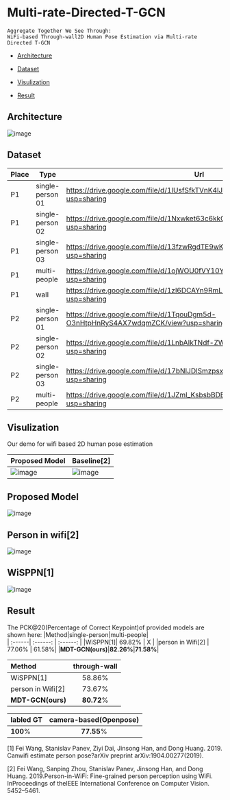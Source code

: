 # Multi-rate-Directed-T-GCN
    Aggregate Together We See Through: 
    WiFi-based Through-wall2D Human Pose Estimation via Multi-rate Directed T-GCN


* [Architecture](#architecture)

* [Dataset](#dataset)

* [Visulization](#visulization)

* [Result](#result)

## Architecture
![image](https://github.com/Multi-rate-Directed-T-GCN/MDT-GCN/blob/master/pic/Architecture.png)

## Dataset
Place | Type | Url
---| --- | ---
P1 | single-person 01 | https://drive.google.com/file/d/1IUsfSfkTVnK4lJICaCY-WcYPr5nVYeTQ/view?usp=sharing
P1 | single-person 02 | https://drive.google.com/file/d/1Nxwket63c6kkCkgsoi6w4zCdxjdFLvfV/view?usp=sharing
P1 | single-person 03 | https://drive.google.com/file/d/13fzwRgdTE9wK7WZLFf2-1Ns1cA2r0IrB/view?usp=sharing
P1 | multi-people | https://drive.google.com/file/d/1ojWOU0fVY10YK0NimxG2ySB6pk3yaOOE/view?usp=sharing
P1 | wall | https://drive.google.com/file/d/1zl6DCAYn9RmLH1L8rKFfp2qXYpuwfWff/view?usp=sharing
P2 | single-person 01 | https://drive.google.com/file/d/1TqouDgm5d-O3nHtpHnRyS4AX7wdqmZCK/view?usp=sharing
P2 | single-person 02 | https://drive.google.com/file/d/1LnbAIkTNdf-ZWroCC9ELQ8JDUCIoASKo/view?usp=sharing
P2 | single-person 03 | https://drive.google.com/file/d/17bNIJDlSmzpsxon5GR3hIUJKdHGHEYaN/view?usp=sharing
P2 | multi-people | https://drive.google.com/file/d/1JZml_KsbsbBDBEaHGfbGyUxwZcATBFhU/view?usp=sharing


## Visulization
Our demo for wifi based 2D human pose estimation

Proposed Model | Baseline[2]
---|---
![image](https://github.com/fingerk28/MDT-GCN/blob/master/img/proposed_model.gif)|![image](https://github.com/fingerk28/MDT-GCN/blob/master/img/baseline.gif)



Proposed Model
----
![image](https://github.com/Multi-rate-Directed-T-GCN/MDT-GCN/blob/master/pic/MDTGCN.png)

Person in wifi[2]
---
![image](https://github.com/Multi-rate-Directed-T-GCN/MDT-GCN/blob/master/pic/person%20in%20wifi.png)

WiSPPN[1]
---
![image](https://github.com/Multi-rate-Directed-T-GCN/MDT-GCN/blob/master/pic/WiSPPN.png)



## Result
The PCK@20(Percentage of Correct Keypoint)of provided models are shown here:
|Method|single-person|multi-people|                       
| :------| :------: | :------: |
|WiSPPN[1]|  69.82%    | X   |
|person in Wifi[2] | 77.06% | 61.58%|
|**MDT-GCN(ours)**|**82.26%**|**71.58%**|

|Method|through-wall|
| :------| :------: |
|WiSPPN[1]|  58.86%    |
|person in Wifi[2] | 73.67%|
|**MDT-GCN(ours)**|**80.72**%|

|labled GT|camera-based(Openpose)|
| :------| :------: |
|**100**%|**77.55**%|

[1] Fei Wang, Stanislav Panev, Ziyi Dai, Jinsong Han, and Dong Huang. 2019. Canwifi estimate person pose?arXiv preprint arXiv:1904.00277(2019).

[2] Fei Wang, Sanping Zhou, Stanislav Panev, Jinsong Han, and Dong Huang. 2019.Person-in-WiFi: Fine-grained person perception using WiFi. InProceedings of theIEEE International Conference on Computer Vision. 5452–5461.
